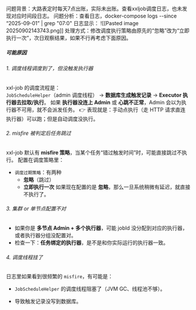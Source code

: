 问题背景：大路表定时每天7点出账，实际未出账。查看xxljob调度日志，也未发现对应时间段日志。
问题分析：查看日志，docker-compose logs --since “2025-09-01” | grep "07:0"
日志显示：
![[Pasted image 20250902143743.png]]
处理方式：修改调度执行策略由原先的“忽略”改为“立即执行一次”，次日观察结果，如果不行再考虑下面原因。

##### 可能原因

###### 1. 调度线程调度到了，但没触发执行器
xxl-job 的调度流程是：  
`JobScheduleHelper`（admin 调度线程） → **数据库生成触发记录** → **Executor 执行器去拉取/执行**。
如果 **执行器没连上 Admin** 或 **心跳不正常**，Admin 会以为执行器不可用，就不会派发任务。
👉 表现就是：手动点执行（走 HTTP 请求直连执行器）可以跑；但是自动调度没执行。
###### 2. misfire 被判定后任务跳过
xxl-job 默认有 **misfire 策略**，当某个任务“错过触发时间”时，可能直接跳过不执行。
配置在调度策略里：
- `调度过期策略`：有两种
    - **忽略**（跳过）
    - **立即执行一次**
如果现在配置的是 **忽略**，那么一旦系统稍微有延迟，就直接不执行了。
###### 3. 集群 or 单节点配置不对
- 如果你是 **多节点 Admin + 多个执行器**，可能 jobId 没分配到对应的执行器，或者执行器分组没配置对。
- 检查一下：**任务绑定的执行器**，是不是和你实际运行的执行器一致。
###### 4. 调度线程挂了
日志里如果看到很频繁的 `misfire`，有可能是：
- `JobScheduleHelper` 的调度线程阻塞了（JVM GC、线程池不够）。

- 导致触发记录没写到数据库。